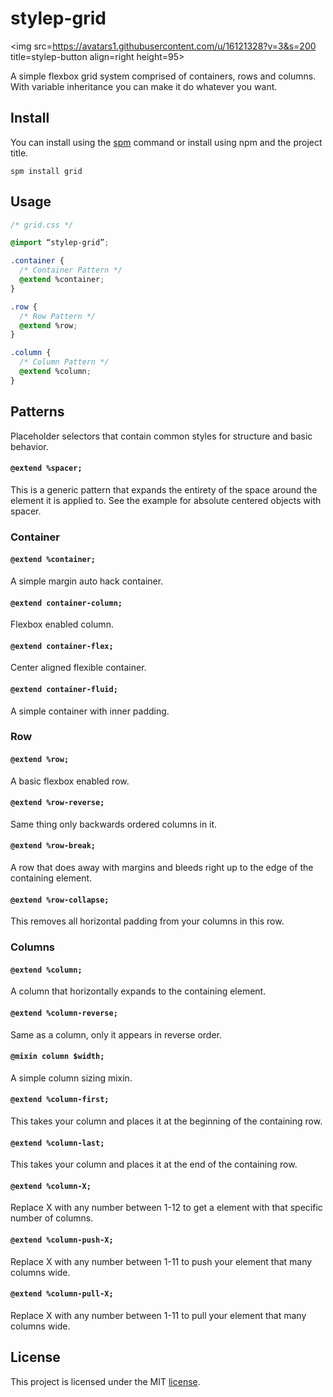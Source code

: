 # stylep-grid
<img src=https://avatars1.githubusercontent.com/u/16121328?v=3&s=200 title=stylep-button align=right height=95>

A simple flexbox grid system comprised of containers, rows and columns. With variable inheritance you can make it do whatever you want.


## Install
You can install using the [spm](https://github.com/stylep/stylep) command or install using npm and the project title.

``` shell
spm install grid
```

## Usage
``` css
/* grid.css */

@import “stylep-grid”;

.container {
  /* Container Pattern */
  @extend %container;
}

.row {
  /* Row Pattern */
  @extend %row;
}

.column {
  /* Column Pattern */
  @extend %column;
}

```

## Patterns
Placeholder selectors that contain common styles for structure and basic behavior.

#### `@extend %spacer;`
This is a generic pattern that expands the entirety of the space around the element it is applied to. See the example for absolute centered objects with spacer.

### Container

#### `@extend %container;`
A simple margin auto hack container.

#### `@extend container-column;`
Flexbox enabled column.

#### `@extend container-flex;`
Center aligned flexible container.

#### `@extend container-fluid;`
A simple container with inner padding.

### Row

#### `@extend %row;`
A basic flexbox enabled row.

#### `@extend %row-reverse;`
Same thing only backwards ordered columns in it.

#### `@extend %row-break;`
A row that does away with margins and bleeds right up to the edge of the containing element.

#### `@extend %row-collapse;`
This removes all horizontal padding from your columns in this row.

### Columns

#### `@extend %column;`
A column that horizontally expands to the containing element.

#### `@extend %column-reverse;`
Same as a column, only it appears in reverse order.

#### `@mixin column $width;`
A simple column sizing mixin.

#### `@extend %column-first;`
This takes your column and places it at the beginning of the containing row.

#### `@extend %column-last;`
This takes your column and places it at the end of the containing row.

#### `@extend %column-X;`
Replace X with any number between 1-12 to get a element with that specific number of columns.

#### `@extend %column-push-X;`
Replace X with any number between 1-11 to push your element that many columns wide.

#### `@extend %column-pull-X;`
Replace X with any number between 1-11 to pull your element that many columns wide.

## License
This project is licensed under the MIT [license](LICENSE).


